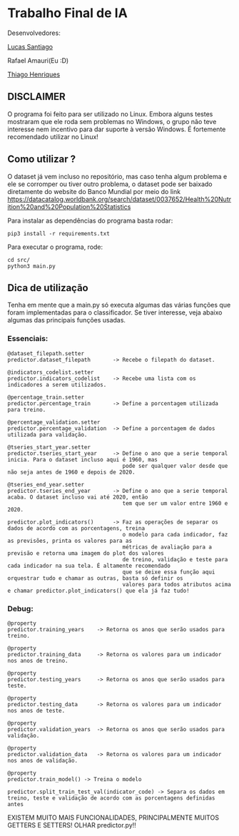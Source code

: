 # Trabalho Final de IA

Desenvolvedores:

[Lucas Santiago](https://github.com/LucasSnatiago "Lucas Santiago")

Rafael Amauri(Eu :D)

[Thiago Henriques](https://github.com/ThiagoHN "Thiago Henriques")

## DISCLAIMER
O programa foi feito para ser utilizado no Linux. Embora alguns testes mostraram que ele roda sem problemas no Windows,
o grupo não teve interesse nem incentivo para dar suporte à versão Windows. É fortemente recomendado utilizar no Linux!

## Como utilizar ?

O dataset já vem incluso no repositório, mas caso tenha algum problema e ele se corromper ou tiver outro problema, o dataset pode ser
baixado diretamente do website do Banco Mundial por meio do link https://datacatalog.worldbank.org/search/dataset/0037652/Health%20Nutrition%20and%20Population%20Statistics

Para instalar as dependências do programa basta rodar:

```
pip3 install -r requirements.txt
```

Para executar o programa, rode:

```
cd src/
python3 main.py
```

## Dica de utilização

Tenha em mente que a main.py só executa algumas das várias funções que foram implementadas para o classificador. Se tiver interesse, veja abaixo algumas das principais funções usadas.

### Essenciais:

    @dataset_filepath.setter
    predictor.dataset_filepath       -> Recebe o filepath do dataset.

    @indicators_codelist.setter
    predictor.indicators_codelist    -> Recebe uma lista com os indicadores a serem utilizados.

    @percentage_train.setter
    predictor.percentage_train       -> Define a porcentagem utilizada para treino.

    @percentage_validation.setter
    predictor.percentage_validation  -> Define a porcentagem de dados utilizada para validação.

    @tseries_start_year.setter
    predictor.tseries_start_year     -> Define o ano que a serie temporal inicia. Para o dataset incluso aqui é 1960, mas 
                                        pode ser qualquer valor desde que não seja antes de 1960 e depois de 2020.

    @tseries_end_year.setter
    predictor.tseries_end_year       -> Define o ano que a serie temporal acaba. O dataset incluso vai até 2020, então 
                                        tem que ser um valor entre 1960 e 2020.

    predictor.plot_indicators()      -> Faz as operações de separar os dados de acordo com as porcentagens, treina
                                        o modelo para cada indicador, faz as previsões, printa os valores para as
                                        métricas de avaliação para a previsão e retorna uma imagem do plot dos valores
                                        de treino, validação e teste para cada indicador na sua tela. É altamente recomendado
                                        que se deixe essa função aqui orquestrar tudo e chamar as outras, basta só definir os
                                        valores para todos atributos acima e chamar predictor.plot_indicators() que ela já faz tudo!
### Debug:
    @property
    predictor.training_years    -> Retorna os anos que serão usados para treino.

    @property
    predictor.training_data     -> Retorna os valores para um indicador nos anos de treino.

    @property
    predictor.testing_years     -> Retorna os anos que serão usados para teste.

    @property
    predictor.testing_data      -> Retorna os valores para um indicador nos anos de teste.

    @property
    predictor.validation_years  -> Retorna os anos que serão usados para validação.

    @property
    predictor.validation_data   -> Retorna os valores para um indicador nos anos de validação.

    @property
    predictor.train_model() -> Treina o modelo

    predictor.split_train_test_val(indicator_code) -> Separa os dados em treino, teste e validação de acordo com as porcentagens definidas antes


EXISTEM MUITO MAIS FUNCIONALIDADES, PRINCIPALMENTE MUITOS GETTERS E SETTERS! OLHAR predictor.py!!
